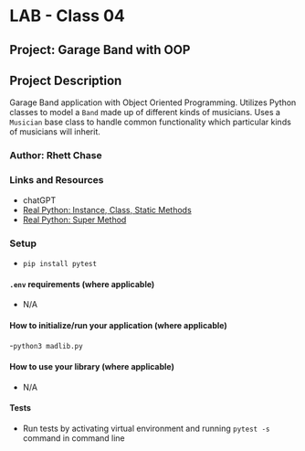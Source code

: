 # LAB - Class 04

## Project: Garage Band with OOP

## Project Description

Garage Band application with Object Oriented Programming. Utilizes Python classes to model a `Band` made up of different kinds of musicians. Uses a `Musician` base class to handle common functionality which particular kinds of musicians will inherit.

### Author: Rhett Chase

### Links and Resources
<!-- - [back-end server url](http://xyz.com/) (when applicable)
- [front-end application](http://xyz.com/) (when applicable) -->
- chatGPT
- [Real Python: Instance, Class, Static Methods](https://realpython.com/instance-class-and-static-methods-demystified/)
- [Real Python: Super Method](https://realpython.com/python-super/)

### Setup

- `pip install pytest`

#### `.env` requirements (where applicable)

<!-- i.e.
- `PORT` - Port Number
- `DATABASE_URL` - URL to the running Postgres instance/db -->
- N/A

#### How to initialize/run your application (where applicable)

-`python3 madlib.py`

#### How to use your library (where applicable)

- N/A

#### Tests

- Run tests by activating virtual environment and running `pytest -s` command in command line
